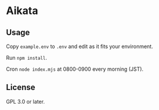 # Aikata

## Usage
Copy `example.env` to `.env` and edit as it fits your environment.

Run `npm install`.

Cron `node index.mjs` at 0800-0900 every morning (JST).

## License
GPL 3.0 or later.
